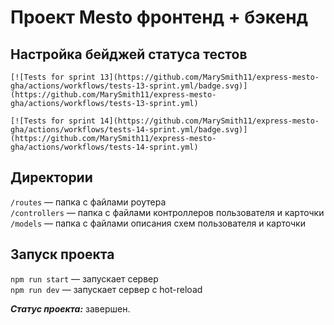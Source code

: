 # Проект Mesto фронтенд + бэкенд

## Настройка бейджей статуса тестов  
```
[![Tests for sprint 13](https://github.com/MarySmith11/express-mesto-gha/actions/workflows/tests-13-sprint.yml/badge.svg)](https://github.com/MarySmith11/express-mesto-gha/actions/workflows/tests-13-sprint.yml) 

[![Tests for sprint 14](https://github.com/MarySmith11/express-mesto-gha/actions/workflows/tests-14-sprint.yml/badge.svg)](https://github.com/MarySmith11/express-mesto-gha/actions/workflows/tests-14-sprint.yml)
```

## Директории

`/routes` — папка с файлами роутера  
`/controllers` — папка с файлами контроллеров пользователя и карточки   
`/models` — папка с файлами описания схем пользователя и карточки  

## Запуск проекта

`npm run start` — запускает сервер   
`npm run dev` — запускает сервер с hot-reload

**_Статус проекта:_** завершен.
